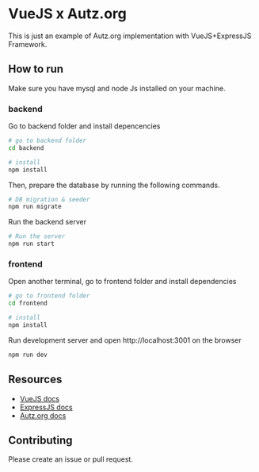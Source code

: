 # VueJS x Autz.org

This is just an example of Autz.org implementation with VueJS+ExpressJS Framework.

## How to run

Make sure you have mysql and node Js installed on your machine.

### backend

Go to backend folder and install depencencies

```bash
# go to backend folder
cd backend

# install
npm install
```

Then, prepare the database by running the following commands.

```bash
# DB migration & seeder
npm run migrate
```

Run the backend server

```bash
# Run the server
npm run start
```

### frontend

Open another terminal, go to frontend folder and install dependencies
```bash
# go to frontend folder
cd frontend

# install
npm install
```

Run development server and open http://localhost:3001 on the browser
```bash
npm run dev
```

## Resources

- [VueJS docs](https://vuejs.org/guide/introduction.html)
- [ExpressJS docs](https://expressjs.com/en/4x/api.html)
- [Autz.org docs](https://about.autz.org/p/docs)

## Contributing

Please create an issue or pull request.
